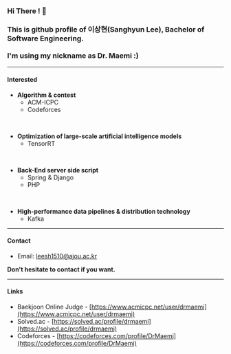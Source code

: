 ### Hi There ! 👋<br><br>This is github profile of 이상현(Sanghyun Lee), Bachelor of Software Engineering.<br><br>I'm using my nickname as Dr. Maemi :)

------------------------------------------

#### Interested
- **Algorithm & contest**
    - ACM-ICPC
    - Codeforces
<br>

- **Optimization of large-scale artificial intelligence models**
    - TensorRT
<br>

- **Back-End server side script**
    - Spring & Django
    - PHP
<br>

- **High-performance data pipelines & distribution technology**
    - Kafka

------------------------------------------

#### Contact
- Email: leesh1510@ajou.ac.kr

**Don't hesitate to contact if you want.**

------------------------------------------

#### Links
- Baekjoon Online Judge - [https://www.acmicpc.net/user/drmaemi](https://www.acmicpc.net/user/drmaemi)
- Solved.ac - [https://solved.ac/profile/drmaemi](https://solved.ac/profile/drmaemi)
- Codeforces - [https://codeforces.com/profile/DrMaemi](https://codeforces.com/profile/DrMaemi)

<!--
**DrMaemi/DrMaemi** is a ✨ _special_ ✨ repository because its `README.md` (this file) appears on your GitHub profile.

Here are some ideas to get you started:

- 🔭 I’m currently working on ...
- 🌱 I’m currently learning ...
- 👯 I’m looking to collaborate on ...
- 🤔 I’m looking for help with ...
- 💬 Ask me about ...
- 📫 How to reach me: ...
- 😄 Pronouns: ...
- ⚡ Fun fact: ...
-->
